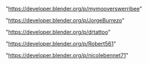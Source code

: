 "https://developer.blender.org/p/mymooverswerribee"

"https://developer.blender.org/p/JorgeBurrezo"

"https://developer.blender.org/p/drtattoo"

"https://developer.blender.org/p/Robert561"

"https://developer.blender.org/p/nicolebennet71"

 
